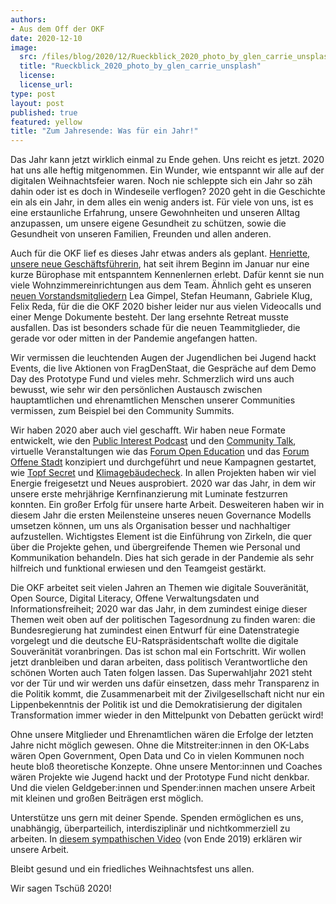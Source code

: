 ```yaml
---
authors:
- Aus dem Off der OKF
date: 2020-12-10
image:
  src: /files/blog/2020/12/Rueckblick_2020_photo_by_glen_carrie_unsplash.jpg 
  title: "Rueckblick_2020_photo_by_glen_carrie_unsplash"
  license:
  license_url:
type: post
layout: post
published: true
featured: yellow
title: "Zum Jahresende: Was für ein Jahr!"
---
```


Das Jahr kann jetzt wirklich einmal zu Ende gehen. Uns reicht es jetzt. 2020 hat uns alle heftig mitgenommen. Ein Wunder, wie entspannt wir alle auf der digitalen Weihnachtsfeier waren. Noch nie schleppte sich ein Jahr so zäh dahin oder ist es doch in Windeseile verflogen? 2020 geht in die Geschichte ein als ein Jahr, in dem alles ein wenig anders ist. Für viele von uns, ist es eine erstaunliche Erfahrung, unsere Gewohnheiten und unseren Alltag anzupassen, um unsere eigene Gesundheit zu schützen, sowie die Gesundheit von unseren Familien, Freunden und allen anderen.

Auch für die OKF lief es dieses Jahr etwas anders als geplant. [Henriette, unsere neue Geschäftsführerin](https://okfn.de/blog/2019/12/willkommen-henriette/), hat seit ihrem Beginn im Januar nur eine kurze Bürophase mit entspanntem Kennenlernen erlebt. Dafür kennt sie nun viele Wohnzimmereinrichtungen aus dem Team. Ähnlich geht es unseren [neuen Vorstandsmitgliedern](https://okfn.de/blog/2020/07/neuer-vorstand-okf-gewaehlt/) Lea Gimpel, Stefan Heumann, Gabriele Klug, Felix Reda, für die die OKF 2020 bisher leider nur aus vielen Videocalls und einer Menge Dokumente besteht. Der lang ersehnte Retreat musste ausfallen. Das ist besonders schade für die neuen Teammitglieder, die gerade vor oder mitten in der Pandemie angefangen hatten.

Wir vermissen die leuchtenden Augen der Jugendlichen bei Jugend hackt Events, die live Aktionen von FragDenStaat, die Gespräche auf dem Demo Day des Prototype Fund und vieles mehr. Schmerzlich wird uns auch bewusst, wie sehr wir den persönlichen Austausch zwischen hauptamtlichen und ehrenamtlichen Menschen unserer Communities vermissen, zum Beispiel bei den Community Summits.

Wir haben 2020 aber auch viel geschafft. Wir haben neue Formate entwickelt, wie den [Public Interest Podcast](https://prototypefund.de/public-interest-podcast-episode-1/) und den [Community Talk](https://jugendhackt.org/tag/community-talk/), virtuelle Veranstaltungen wie das [Forum Open Education](https://education.forum-open.de/) und das [Forum Offene Stadt](https://offenestadt.info/) konzipiert und durchgeführt und neue Kampagnen  gestartet, wie [Topf Secret](https://fragdenstaat.de/kampagnen/lebensmittelkontrolle/) und [Klimagebäudecheck](https://fragdenstaat.de/kampagnen/klimacheck/). In allen Projekten haben wir viel Energie freigesetzt und Neues ausprobiert. 2020 war das Jahr, in dem wir unsere erste mehrjährige Kernfinanzierung mit Luminate festzurren konnten. Ein großer Erfolg für unsere harte Arbeit. Desweiteren haben wir in diesem Jahr die ersten Meilensteine unseres neuen Governance Modells umsetzen können, um uns als Organisation besser und nachhaltiger aufzustellen. Wichtigstes Element ist die Einführung von Zirkeln, die quer über die Projekte gehen, und übergreifende Themen wie Personal und Kommunikation behandeln. Dies hat sich gerade in der Pandemie als sehr hilfreich und funktional erwiesen und den Teamgeist gestärkt.

Die OKF arbeitet seit vielen Jahren an Themen wie digitale Souveränität, Open Source, Digital Literacy, Offene Verwaltungsdaten und Informationsfreiheit; 2020 war das Jahr, in dem zumindest einige dieser Themen weit oben auf der politischen Tagesordnung zu finden waren: die Bundesregierung hat zumindest einen Entwurf für eine Datenstrategie vorgelegt und die deutsche EU-Ratspräsidentschaft wollte die digitale Souveränität voranbringen. Das ist schon mal ein Fortschritt. Wir wollen jetzt dranbleiben und daran arbeiten, dass politisch Verantwortliche den schönen Worten auch Taten folgen lassen. Das Superwahljahr 2021 steht vor der Tür und wir werden uns dafür einsetzen, dass mehr Transparenz in die Politik kommt, die Zusammenarbeit mit der Zivilgesellschaft nicht nur ein Lippenbekenntnis der Politik ist und die Demokratisierung der digitalen Transformation immer wieder in den Mittelpunkt von Debatten gerückt wird! 

Ohne unsere Mitglieder und Ehrenamtlichen wären die Erfolge der letzten Jahre nicht möglich gewesen. Ohne die Mitstreiter:innen in den OK-Labs wären Open Government, Open Data und Co in vielen Kommunen noch heute bloß theoretische Konzepte. Ohne unsere Mentor:innen und Coaches wären Projekte wie Jugend hackt und der Prototype Fund nicht denkbar. Und die vielen Geldgeber:innen und Spender:innen machen unsere Arbeit mit kleinen und großen Beiträgen erst möglich.

Unterstütze uns gern mit deiner Spende. Spenden ermöglichen es uns, unabhängig, überparteilich, interdisziplinär und nichtkommerziell zu arbeiten. In [diesem sympathischen Video](https://www.youtube.com/watch?v=iMAl9q7iGgQ&feature=youtu.be) (von Ende 2019) erklären wir unsere Arbeit.

Bleibt gesund und ein friedliches Weihnachtsfest uns allen.

Wir sagen Tschüß 2020! 
